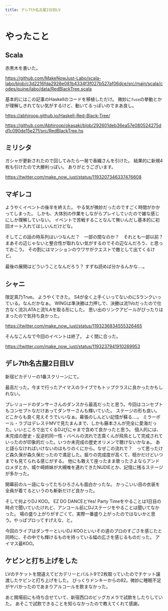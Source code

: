 ```yaml
---
title: デレ7th名古屋2日目LV
---
```


# やったこと

## Scala

赤黒木を書いた。

<https://github.com/MakeNowJust-Labo/scala-labo/blob/c3d2216fda2928e081b4334f3f027b527af06dce/src/main/scala/codes/quine/labo/data/RedBlackTree.scala>

基本的にはこの記事のHaskellのコードを移植しただけ。
微妙に`fuse`の挙動とかが理解しきれてない気がするけど、動いてるっぽいのでまあ良し。

<https://abhiroop.github.io/Haskell-Red-Black-Tree/>

<https://github.com/Abhiroop/okasaki/blob/292601deb36ea57e080524275dd1c090de15e27f/src/RedBlackTree.hs>

## ミリシタ

ガシャが更新されたので回してみたら一発で香織さんを引けた。
結果的に新規4枚も引けたので大勝利っぽい。
ありがとうございます。

<https://twitter.com/make_now_just/status/1193207346337476608>

## マギレコ

ようやくイベントの後半を終えた。
やる気が微妙だったのですごく時間がかかってしまった。
しかも、大体別の作業をしながらプレイしていたので雑な感じにしか理解していない。
イベントで苦戦することなんて無いんだし基本的に初回オート入れてほしいんだけどな。

そしてこの話の時系列はいつなんだ？　一部の間なのか？　それとも一部以前？
まあその辺じゃないと整合性が取れない気がするのでその辺なんだろう、と思っておこう。
その割にはマンションのウワサがクエストで敵として出てくるけど。

最後の展開はどういうことなんだろう？
すずね読めば分かるんかな‥‥。

## シャニ

限定真乃True。
ようやくできた。
S4が全く上手くいってないのにSランクいっている。なんだかなぁ。
WINGは準決勝は力押しで、決勝は流1Voだったので仕方なく流2LATAと流1LAを取る形にした。
思い出のリンクアピールがぴったりはまったので気持ち良かった。

<https://twitter.com/make_now_just/status/1193236834555326465>

そんなこんなで今回のイベントは終了。
よく間に合った。

<https://twitter.com/make_now_just/status/1193237941910269953>

## デレ7th名古屋2日目LV

新宿ピカデリーの1番スクリーンにて。

最高だった。今まで行ったアイマスのライブでもトップクラスに良かったかもしれない。

プレリュードのダンサーさんのダンスから最高だったと思う。今回はコンセプトもコンセプトなだけあってダンサーさんも輝いていた。
ステージの形も良い。どこからも良く見えそうでいいなぁ。幕張のしんどい記憶が蘇る‥‥。
ミラーボール・ラブはデレステMVで見たまんまで、しかも藤本さんが完全に愛海だった。いいところで出てくるDJぴにゃまで含めて良かったと思う。
個人的には、未完成の歴史・反逆的同一性・バベルの流れで志貴くんが飛鳥として完成されていったのが印象的だった。いつか未完成の歴史オリメンで聴けないかなぁ。
あと語らなければいけないのはもりのくにから。なぜこの流れで？　って思ったけど森久保が森久保だったので満足した。振りの完成度が高くて、穏かだけどいつまでも見てられる感じがする。
他にも敢えて座ったまま歌ったさよならアンドロメダとか、城ケ崎姉妹が大槻唯を連れてきたNUDIEとか、記憶に残るステージが多かった。

開幕前のルー語になってたちひろさんも面白かったな。
かっこいい目の衣装を全員が着てるというのも斬新だけど良かった。

そして何よりDJ KOO。
EZ DO DANCEとYes! Party Timeをやることは1日目の時点で聞いていたけれど、アンコール前にDJステージをやることは聞いてなかった。
場の盛り上がりがすごくて、実際一番盛り上がったのではないかと思う。やっぱプロってすげえな、と。

今回のライブはダンサーといいDJ KOOといいその道のプロのすごさを感じたと同時に、その中でも輝けるものを持っている幅の広さを感じるものだった。
アイマス最KOO。

## ケビンと打ち上げをした

LVのチケットを間違えてピカデリーとバルト9で2枚取っていたのでチケット譲渡したケビンと打ち上げをした。
びっくりドンキーからの82。微妙に睡眠不足がヤバかったのであまりアルコールを飲まなかった。

あと開場前にも待ち合せていて、新宿西口のビッグカメラで試飲をしたりしていた。
あそこで試飲できることを知らなかったので教えてくれて感謝。

